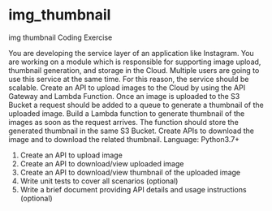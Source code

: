 # img_thumbnail
img thumbnail
Coding Exercise

You are developing the service layer of an application like Instagram. You are working
on a module which is responsible for supporting image upload, thumbnail generation,
and storage in the Cloud. Multiple users are going to use this service at the same
time. For this reason, the service should be scalable.
Create an API to upload images to the Cloud by using the API Gateway and Lambda
Function. Once an image is uploaded to the S3 Bucket a request should be added to a
queue to generate a thumbnail of the uploaded image. Build a Lambda function to
generate thumbnail of the images as soon as the request arrives. The function should
store the generated thumbnail in the same S3 Bucket. Create APIs to download the
image and to download the related thumbnail.
Language: Python3.7+
1. Create an API to upload image
2. Create an API to download/view uploaded image
3. Create an API to download/view thumbnail of the uploaded image
4. Write unit tests to cover all scenarios (optional)
5. Write a brief document providing API details and usage instructions (optional)